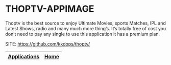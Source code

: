 # THOPTV-APPIMAGE
 
 Thoptv is the best source to enjoy Ultimate Movies, sports 
 Matches, IPL and Latest Shows, radio and many much more 
 thing’s. 
 It’s totally free of cost you don’t need to pay any single 
 to use this application it has a premium plan.
 
 SITE: https://github.com/kkdops/thoptv/

 | [Applications](https://portable-linux-apps.github.io/apps.html) | [Home](https://portable-linux-apps.github.io)
 | --- | --- |
